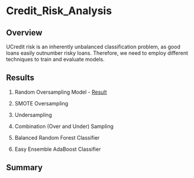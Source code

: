 # Credit_Risk_Analysis

## Overview
UCredit risk is an inherently unbalanced classification problem, as good loans easily outnumber risky loans. Therefore, we need to employ different techniques to train and evaluate models. 

## Results
1. Random Oversampling Model - [Result](https://github.com/jamesmoonusa/Credit_Risk_Analysis/blob/main/Random%20Oversampling.PNG)






2. SMOTE Oversampling
4. Undersampling
5. Combination (Over and Under) Sampling
6. Balanced Random Forest Classifier
7. Easy Ensemble AdaBoost Classifier


## Summary
